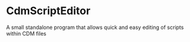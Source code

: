 # CdmScriptEditor
A small standalone program that allows quick and easy editing of scripts within CDM files
